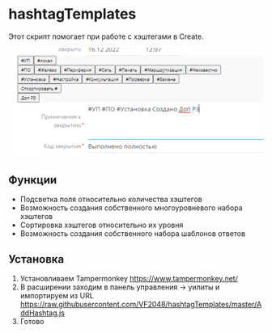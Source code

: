# hashtagTemplates
Этот скрипт помогает при работе с хэштегами в Create.
 
![example](img/ex.PNG)
 
## Функции
  * Подсветка поля относительно количества хэштегов
  * Возможность создания собственного многоуровневого набора хэштегов
  * Сортировка хэштегов относительно их уровня
  * Возможность создания собственного набора шаблонов ответов
 
## Установка
 1. Установливаем Tampermonkey https://www.tampermonkey.net/
 2. В расширении заходим в панель управления -> уилиты и импортируем из URL https://raw.githubusercontent.com/VF2048/hashtagTemplates/master/AddHashtag.js
 3. Готово
 

